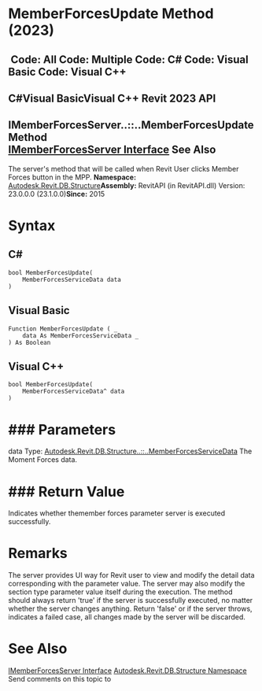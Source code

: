 # MemberForcesUpdate Method (2023)

﻿
 Code: All Code: Multiple Code: C# Code: Visual Basic Code: Visual C++   
---  
C#Visual BasicVisual C++
Revit 2023 API  
---  
IMemberForcesServer..::..MemberForcesUpdate Method   
[IMemberForcesServer Interface](b644f481-b5e5-0368-4dce-cf1cb068cbc1.md "IMemberForcesServer Interface") See Also  
---  
The server's method that will be called when Revit User clicks Member Forces button in the MPP. 
**Namespace:** [Autodesk.Revit.DB.Structure](d586b341-f687-9d90-e96d-255806b7d4fc.md "Autodesk.Revit.DB.Structure Namespace")**Assembly:** RevitAPI (in RevitAPI.dll) Version: 23.0.0.0 (23.1.0.0)**Since:** 2015 
# Syntax
C#  
---  
```text
bool MemberForcesUpdate(
	MemberForcesServiceData data
)
```
  
Visual Basic  
---  
```text
Function MemberForcesUpdate ( _
	data As MemberForcesServiceData _
) As Boolean
```
  
Visual C++  
---  
```text
bool MemberForcesUpdate(
	MemberForcesServiceData^ data
)
```
  
# ### Parameters
data
    Type: [Autodesk.Revit.DB.Structure..::..MemberForcesServiceData](67d4a404-89bb-7d7e-3198-dd6fd596dcf1.md "MemberForcesServiceData Class") The Moment Forces data. 
# ### Return Value
Indicates whether themember forces parameter server is executed successfully. 
# Remarks
The server provides UI way for Revit user to view and modify the detail data corresponding with the parameter value. The server may also modify the section type parameter value itself during the execution. The method should always return 'true' if the server is successfully executed, no matter whether the server changes anything. Return 'false' or if the server throws, indicates a failed case, all changes made by the server will be discarded. 
# See Also
[IMemberForcesServer Interface](b644f481-b5e5-0368-4dce-cf1cb068cbc1.md "IMemberForcesServer Interface")
[Autodesk.Revit.DB.Structure Namespace](d586b341-f687-9d90-e96d-255806b7d4fc.md "Autodesk.Revit.DB.Structure Namespace")
Send comments on this topic to 